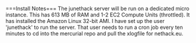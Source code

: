 ===Install Notes===
The junethack server will be run on a dedicated micro instance.
This has 613 MB of RAM and 1-2 EC2 Compute Units (throttled).
It has installed the Amazon Linux 32-bit AMI.
I have set up the user 'junethack' to run the server.
That user needs to run a cron job every ten minutes to cd into the mercurial repo and pull the xlogfile for nethack.eu.
